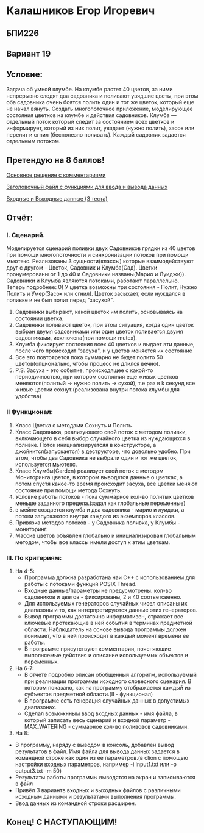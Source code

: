 # Калашников Егор Игоревич

## БПИ226

## Вариант 19

## Условие: 
Задача об умной клумбе. На клумбе растет 40 цветов, за ними
непрерывно следят два садовника и поливают увядшие цветы, при
этом оба садовника очень боятся полить один и тот же цветок, который еще не начал вянуть. Создать многопоточное приложение, моделирующее состояния цветков на клумбе и действия садовников.
Клумба — отдельный поток который следит за состоянием
всех цветков и информирует, который из них полит, увядает (нужно полить), засох или перелит и сгнил (бесполезно
поливать). Каждый садовник задается отдельным потоком.

## Претендую на 8 баллов!

[Основное рещение с комментариями](main.cpp)

[Заголовочный файл с функциями для ввода и вывода данных](InputOutput.h)

[Входные и Выходные данные (3 теста)](data)

## Отчёт:
### I. Сценарий. 
  Моделируется сценарий поливки двух Садовников грядки из 40 цветов при помощи многопоточности и синхронизации потоков при помощи мьютекс. Реализованы 3 сущности(классы) которые взаимодействуют друг с другом - Цветок, Садовник и Клумба(Сад). Цветки пронумерованы от 1 до 40 и Садовники названы(Марио и Луиджи)). Садовники и Клумба являются потоками, работают параллельно. Теперь подробнее:
  0) У цветка возможны три состояния - Полит, Нужно Полить и Умер(Засох или сгнил). Цветок засыхает, если нуждался в поливке и не был полит перед "засухой". 
  1) Садовники выбирают, какой цветок им полить, основываясь  на состоянии цветка. 
  2) Садовники поливают цветок, при этом ситуация, когда один цветок выбран двумя садовниками или один цветок поливается двумя садовниками, исключена(при помощи mutex).
  3) Клумба фиксирует состояния всех 40 цветков и выдает эти данные, после чего происходит "засуха", и у цветов меняется их состояние
  4) Все это повтоярется пока суммарно не будет полито 50 цветов(опционально, чтобы процесс не длился вечно).
  5) P.S. Засуха - это событие, происходящее с какой-то периодичностью, при котором состояния еще живых цветков меняются(политый -> нужно полить -> сухой), т.е раз в k секунд все живые цветки сохнут.(реализована внутри потока клумбы для удобства)
### II Функционал:
  1) Класс Цветка с методами Сохнуть и Полить
  2) Класс Садовника, реализуюшего свой поток с методом поливки, включающего в себя выбор случайного цветка из нуждающихся в поливке. Поток инициализируетсяя в конструкторе, а джойнится(запускается) в деструкторе, что довольно удобно. При этом, чтобы два Садовника не выбрали один и тот же цветок, используется мьютекс.
  3) Класс Клумбы(Garden) реализует свой поток с методом Мониторинга цветов, в котором выводятся данные о цветках, а потом спустя какое-то время происходит засуха, все цветки меняют состояние при помощи метода Сохнуть.
  4) Условие работы потоков - пока суммарное кол-во политых цветков меньше заданного предела.(задал как глобальные переменные)
  5) в мейне создается клумба и два садовника - марио и луиджи, а потоки запускаются внутри каждого из экземляров классов.
  6) Привязка методов потоков - у Садовника поливка, у Клумбы - мониторинг.
  7) Массив цветов объявлен глобально и инициализирован глобальным методом, чтобы все классы имели доступ к этим цветкам.
### III. По критериям:
1) На 4-5:
   - Программа должна разработана наи C++ с использованием для работы с потоками функций POSIX Thread.
   - Входные данные/параметры не предусмотрены. кол-во садовников и цветов - фиксированы, 2 и 40 соответсвенно.
   - Для используемых генераторов случайных чисел описаны их диапазоны и то, как интерпретируются данные этих генераторов.
   - Вывод программы достаточно информативен, отражает все ключевые протекающие в ней события в терминах предметной области. Наблюдатель на основе вывода программы должен понимает, что в ней происходит в каждый момент времени ее работы.
   - В программе присутствуют комментарии, поясняющие выполняемые действия и описание используемых объектов и переменных.
2) На 6-7:
   - В отчете подробно описан обобщенный алгоритм, используемый при реализации программы исходного словесного сценария. В котором показано, как на программу отображается каждый из субъектов предметной области.(II - функционал)
   - В программе есть генерация случайных данных в допустимых диапазонах.
   - Сделал возможнным ввод входных данных - имя файла, в который записать весь сценарий и входной параметр - MAX_WATERING - суммарное кол-во поливовов садовниками.
3) На 8:
  - В программу, наряду с выводом в консоль, добавлен вывод результатов в файл. Имя файла для вывода данных задается в командной строке как один из ее параметров.(в clion с помощью настройки входных параметров, например -i input1.txt или -o output3.txt -m 50)
  - Результаты работы программы выводятся на экран и записываются в файл
  - Привёл 3 вариантв входных и выходных файлов с различными исходным данными и результатами выполнения программы.
  - Ввод данных из командной строки расширен.


## Конец! C НАСТУПАЮЩИМ!

